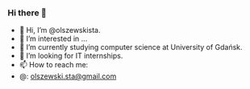 ### Hi there 👋

<!--
**olszewskista/olszewskista** is a ✨ _special_ ✨ repository because its `README.md` (this file) appears on your GitHub profile.

Here are some ideas to get you started:

- 🔭 I’m currently working on ...
- 🌱 I’m currently learning ...
- 👯 I’m looking to collaborate on ...
- 🤔 I’m looking for help with ...
- 💬 Ask me about ...
- 📫 How to reach me: ...
- 😄 Pronouns: ...
- ⚡ Fun fact: ...

👋 Hi, I’m 
👀 I’m interested in ...
🌱 I’m currently studying 
💞️ I’m looking for IT internships.
📫 How to reach me:

-->

- 👋 Hi, I’m @olszewskista.
- 👀 I’m interested in ...
- 🌱 I’m currently studying computer science at University of Gdańsk.
- 🤔 I’m looking for IT internships.
- 📫 How to reach me:
- @: olszewski.sta@gmail.com

